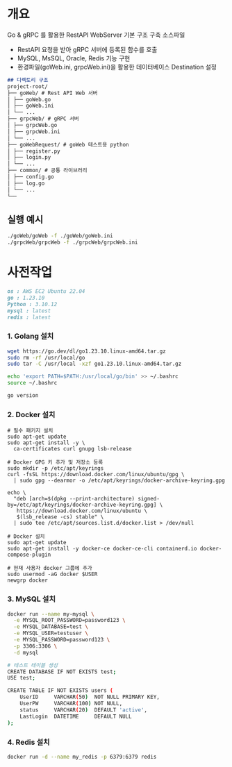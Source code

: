 # 개요

Go & gRPC 를 활용한 RestAPI WebServer 기본 구조 구축 소스파일
 - RestAPI 요청을 받아 gRPC 서버에 등록된 함수를 호출
 - MySQL, MsSQL, Oracle, Redis 기능 구현
 - 환경파일(goWeb.ini, grpcWeb.ini)을 활용한 데이터베이스 Destination 설정

```markdown
## 디렉토리 구조
project-root/
├── goWeb/ # Rest API Web 서버
│ ├── goWeb.go
│ ├── goWeb.ini
│ └── ...
├── grpcWeb/ # gRPC 서버
│ ├── grpcWeb.go
│ ├── grpcWeb.ini
│ └── ...
├── goWebRequest/ # goWeb 테스트용 python
│ ├── register.py
│ ├── login.py
│ └── ...
├── common/ # 공통 라이브러리
│ ├── config.go
│ ├── log.go
│ └── ...
└── 
```
## 실행 예시
```bash
./goWeb/goWeb -f ./goWeb/goWeb.ini
./grpcWeb/grpcWeb -f ./grpcWeb/grpcWeb.ini
```


# 사전작업
```markdown
os : AWS EC2 Ubuntu 22.04
go : 1.23.10
Python : 3.10.12
mysql : latest
redis : latest
```

### 1. Golang 설치

```bash
wget https://go.dev/dl/go1.23.10.linux-amd64.tar.gz
sudo rm -rf /usr/local/go
sudo tar -C /usr/local -xzf go1.23.10.linux-amd64.tar.gz

echo 'export PATH=$PATH:/usr/local/go/bin' >> ~/.bashrc
source ~/.bashrc

go version
```

### 2. Docker 설치
```
# 필수 패키지 설치
sudo apt-get update
sudo apt-get install -y \
  ca-certificates curl gnupg lsb-release

# Docker GPG 키 추가 및 저장소 등록
sudo mkdir -p /etc/apt/keyrings
curl -fsSL https://download.docker.com/linux/ubuntu/gpg \
  | sudo gpg --dearmor -o /etc/apt/keyrings/docker-archive-keyring.gpg

echo \
  "deb [arch=$(dpkg --print-architecture) signed-by=/etc/apt/keyrings/docker-archive-keyring.gpg] \
   https://download.docker.com/linux/ubuntu \
   $(lsb_release -cs) stable" \
  | sudo tee /etc/apt/sources.list.d/docker.list > /dev/null

# Docker 설치
sudo apt-get update
sudo apt-get install -y docker-ce docker-ce-cli containerd.io docker-compose-plugin

# 현재 사용자 docker 그룹에 추가
sudo usermod -aG docker $USER
newgrp docker
```

### 3. MySQL 설치
``` bash
docker run --name my-mysql \
  -e MYSQL_ROOT_PASSWORD=password123 \
  -e MYSQL_DATABASE=test \
  -e MYSQL_USER=testuser \
  -e MYSQL_PASSWORD=password123 \
  -p 3306:3306 \
  -d mysql

# 테스트 테이블 생성
CREATE DATABASE IF NOT EXISTS test;
USE test;

CREATE TABLE IF NOT EXISTS users (
    UserID     VARCHAR(50)  NOT NULL PRIMARY KEY,
    UserPW     VARCHAR(100) NOT NULL,
    status     VARCHAR(20)  DEFAULT 'active',
    LastLogin  DATETIME     DEFAULT NULL
);

```

### 4. Redis 설치
``` bash
docker run -d --name my_redis -p 6379:6379 redis
```
